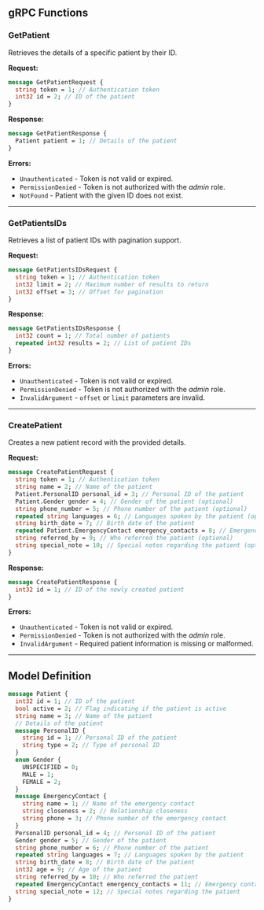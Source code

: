 ## gRPC Functions

### GetPatient

Retrieves the details of a specific patient by their ID.

**Request:**

```protobuf
message GetPatientRequest {
  string token = 1; // Authentication token
  int32 id = 2; // ID of the patient
}
```

**Response:**

```protobuf
message GetPatientResponse {
  Patient patient = 1; // Details of the patient
}
```

**Errors:**

- `Unauthenticated` - Token is not valid or expired.
- `PermissionDenied` - Token is not authorized with the *admin* role.
- `NotFound` - Patient with the given ID does not exist.

---

### GetPatientsIDs

Retrieves a list of patient IDs with pagination support.

**Request:**

```protobuf
message GetPatientsIDsRequest {
  string token = 1; // Authentication token
  int32 limit = 2; // Maximum number of results to return
  int32 offset = 3; // Offset for pagination
}
```

**Response:**

```protobuf
message GetPatientsIDsResponse {
  int32 count = 1; // Total number of patients
  repeated int32 results = 2; // List of patient IDs
}
```

**Errors:**

- `Unauthenticated` - Token is not valid or expired.
- `PermissionDenied` - Token is not authorized with the *admin* role.
- `InvalidArgument` - `offset` or `limit` parameters are invalid.

---

### CreatePatient

Creates a new patient record with the provided details.

**Request:**

```protobuf
message CreatePatientRequest {
  string token = 1; // Authentication token
  string name = 2; // Name of the patient
  Patient.PersonalID personal_id = 3; // Personal ID of the patient
  Patient.Gender gender = 4; // Gender of the patient (optional)
  string phone_number = 5; // Phone number of the patient (optional)
  repeated string languages = 6; // Languages spoken by the patient (optional)
  string birth_date = 7; // Birth date of the patient
  repeated Patient.EmergencyContact emergency_contacts = 8; // Emergency contacts of the patient (optional)
  string referred_by = 9; // Who referred the patient (optional)
  string special_note = 10; // Special notes regarding the patient (optional)
}
```

**Response:**

```protobuf
message CreatePatientResponse {
  int32 id = 1; // ID of the newly created patient
}
```

**Errors:**

- `Unauthenticated` - Token is not valid or expired.
- `PermissionDenied` - Token is not authorized with the *admin* role.
- `InvalidArgument` - Required patient information is missing or malformed.

---

## Model Definition

```protobuf
message Patient {
  int32 id = 1; // ID of the patient
  bool active = 2; // Flag indicating if the patient is active
  string name = 3; // Name of the patient
  // Details of the patient
  message PersonalID {
    string id = 1; // Personal ID of the patient
    string type = 2; // Type of personal ID
  }
  enum Gender {
    UNSPECIFIED = 0;
    MALE = 1;
    FEMALE = 2;
  }
  message EmergencyContact {
    string name = 1; // Name of the emergency contact
    string closeness = 2; // Relationship closeness
    string phone = 3; // Phone number of the emergency contact
  }
  PersonalID personal_id = 4; // Personal ID of the patient
  Gender gender = 5; // Gender of the patient
  string phone_number = 6; // Phone number of the patient
  repeated string languages = 7; // Languages spoken by the patient
  string birth_date = 8; // Birth date of the patient
  int32 age = 9; // Age of the patient
  string referred_by = 10; // Who referred the patient
  repeated EmergencyContact emergency_contacts = 11; // Emergency contacts of the patient
  string special_note = 12; // Special notes regarding the patient
}
```